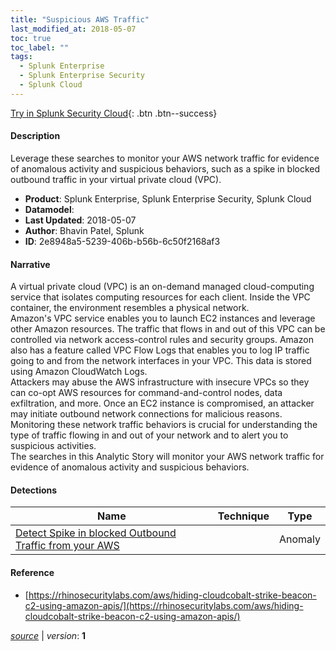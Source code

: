 ```yaml
---
title: "Suspicious AWS Traffic"
last_modified_at: 2018-05-07
toc: true
toc_label: ""
tags:
  - Splunk Enterprise
  - Splunk Enterprise Security
  - Splunk Cloud
---
```


[Try in Splunk Security Cloud](https://www.splunk.com/en_us/cyber-security.html){: .btn .btn--success}

#### Description

Leverage these searches to monitor your AWS network traffic for evidence of anomalous activity and suspicious behaviors, such as a spike in blocked outbound traffic in your virtual private cloud (VPC).

- **Product**: Splunk Enterprise, Splunk Enterprise Security, Splunk Cloud
- **Datamodel**: 
- **Last Updated**: 2018-05-07
- **Author**: Bhavin Patel, Splunk
- **ID**: 2e8948a5-5239-406b-b56b-6c50f2168af3

#### Narrative

A virtual private cloud (VPC) is an on-demand managed cloud-computing service that isolates computing resources for each client. Inside the VPC container, the environment resembles a physical network. \
Amazon's VPC service enables you to launch EC2 instances and leverage other Amazon resources. The traffic that flows in and out of this VPC can be controlled via network access-control rules and security groups. Amazon also has a feature called VPC Flow Logs that enables you to log IP traffic going to and from the network interfaces in your VPC. This data is stored using Amazon CloudWatch Logs.\
 Attackers may abuse the AWS infrastructure with insecure VPCs so they can co-opt AWS resources for command-and-control nodes, data exfiltration, and more. Once an EC2 instance is compromised, an attacker may initiate outbound network connections for malicious reasons. Monitoring these network traffic behaviors is crucial for understanding the type of traffic flowing in and out of your network and to alert you to suspicious activities.\
The searches in this Analytic Story will monitor your AWS network traffic for evidence of anomalous activity and suspicious behaviors.

#### Detections

| Name        | Technique   | Type         |
| ----------- | ----------- |--------------|
| [Detect Spike in blocked Outbound Traffic from your AWS](/cloud/detect_spike_in_blocked_outbound_traffic_from_your_aws/) |  | Anomaly |

#### Reference

* [https://rhinosecuritylabs.com/aws/hiding-cloudcobalt-strike-beacon-c2-using-amazon-apis/](https://rhinosecuritylabs.com/aws/hiding-cloudcobalt-strike-beacon-c2-using-amazon-apis/)



[*source*](https://github.com/splunk/security_content/tree/develop/stories/suspicious_aws_traffic.yml) \| *version*: **1**
